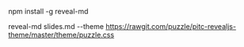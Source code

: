  npm install -g reveal-md

 reveal-md slides.md --theme https://rawgit.com/puzzle/pitc-revealjs-theme/master/theme/puzzle.css